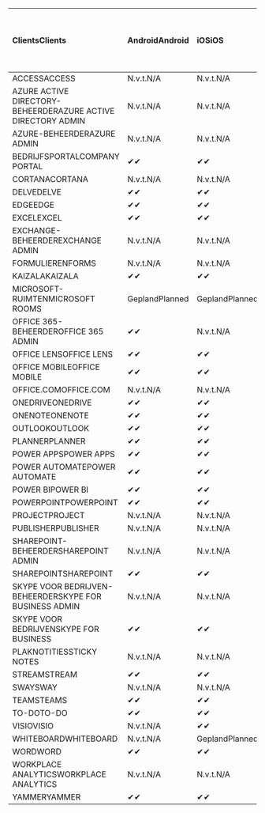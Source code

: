 <!-- This file is generated automatically. Changes made to this file will be overwritten.-->
|<span data-ttu-id="94d45-101">Clients</span><span class="sxs-lookup"><span data-stu-id="94d45-101">Clients</span></span>|<span data-ttu-id="94d45-102">Android</span><span class="sxs-lookup"><span data-stu-id="94d45-102">Android</span></span>|<span data-ttu-id="94d45-103">iOS</span><span class="sxs-lookup"><span data-stu-id="94d45-103">iOS</span></span>|<span data-ttu-id="94d45-104">Mac</span><span class="sxs-lookup"><span data-stu-id="94d45-104">Mac</span></span>|<span data-ttu-id="94d45-105">Windows 10</span><span class="sxs-lookup"><span data-stu-id="94d45-105">Windows 10</span></span><br><span data-ttu-id="94d45-106">Bureaublad</span><span class="sxs-lookup"><span data-stu-id="94d45-106">Desktop</span></span>|<span data-ttu-id="94d45-107">Windows 10</span><span class="sxs-lookup"><span data-stu-id="94d45-107">Windows 10</span></span><br><span data-ttu-id="94d45-108">Moderne apps</span><span class="sxs-lookup"><span data-stu-id="94d45-108">Modern Apps</span></span>|
|:-|:-|:-|:-|:-|:-|
|<span data-ttu-id="94d45-109">ACCESS</span><span class="sxs-lookup"><span data-stu-id="94d45-109">ACCESS</span></span>|<span data-ttu-id="94d45-110">N.v.t.</span><span class="sxs-lookup"><span data-stu-id="94d45-110">N/A</span></span>|<span data-ttu-id="94d45-111">N.v.t.</span><span class="sxs-lookup"><span data-stu-id="94d45-111">N/A</span></span>|<span data-ttu-id="94d45-112">N.v.t.</span><span class="sxs-lookup"><span data-stu-id="94d45-112">N/A</span></span>|<span data-ttu-id="94d45-113">✔</span><span class="sxs-lookup"><span data-stu-id="94d45-113">✔</span></span>|<span data-ttu-id="94d45-114">N.v.t.</span><span class="sxs-lookup"><span data-stu-id="94d45-114">N/A</span></span>|
|<span data-ttu-id="94d45-115">AZURE ACTIVE DIRECTORY-BEHEERDER</span><span class="sxs-lookup"><span data-stu-id="94d45-115">AZURE ACTIVE DIRECTORY ADMIN</span></span>|<span data-ttu-id="94d45-116">N.v.t.</span><span class="sxs-lookup"><span data-stu-id="94d45-116">N/A</span></span>|<span data-ttu-id="94d45-117">N.v.t.</span><span class="sxs-lookup"><span data-stu-id="94d45-117">N/A</span></span>|<span data-ttu-id="94d45-118">N.v.t.</span><span class="sxs-lookup"><span data-stu-id="94d45-118">N/A</span></span>|<span data-ttu-id="94d45-119">✔</span><span class="sxs-lookup"><span data-stu-id="94d45-119">✔</span></span>|<span data-ttu-id="94d45-120">N.v.t.</span><span class="sxs-lookup"><span data-stu-id="94d45-120">N/A</span></span>|
|<span data-ttu-id="94d45-121">AZURE-BEHEERDER</span><span class="sxs-lookup"><span data-stu-id="94d45-121">AZURE ADMIN</span></span>|<span data-ttu-id="94d45-122">N.v.t.</span><span class="sxs-lookup"><span data-stu-id="94d45-122">N/A</span></span>|<span data-ttu-id="94d45-123">N.v.t.</span><span class="sxs-lookup"><span data-stu-id="94d45-123">N/A</span></span>|<span data-ttu-id="94d45-124">N.v.t.</span><span class="sxs-lookup"><span data-stu-id="94d45-124">N/A</span></span>|<span data-ttu-id="94d45-125">N.v.t.</span><span class="sxs-lookup"><span data-stu-id="94d45-125">N/A</span></span>|<span data-ttu-id="94d45-126">N.v.t.</span><span class="sxs-lookup"><span data-stu-id="94d45-126">N/A</span></span>|
|<span data-ttu-id="94d45-127">BEDRIJFSPORTAL</span><span class="sxs-lookup"><span data-stu-id="94d45-127">COMPANY PORTAL</span></span>|<span data-ttu-id="94d45-128">✔</span><span class="sxs-lookup"><span data-stu-id="94d45-128">✔</span></span>|<span data-ttu-id="94d45-129">✔</span><span class="sxs-lookup"><span data-stu-id="94d45-129">✔</span></span>|<span data-ttu-id="94d45-130">✔</span><span class="sxs-lookup"><span data-stu-id="94d45-130">✔</span></span>|<span data-ttu-id="94d45-131">N.v.t.</span><span class="sxs-lookup"><span data-stu-id="94d45-131">N/A</span></span>|<span data-ttu-id="94d45-132">✔</span><span class="sxs-lookup"><span data-stu-id="94d45-132">✔</span></span>|
|<span data-ttu-id="94d45-133">CORTANA</span><span class="sxs-lookup"><span data-stu-id="94d45-133">CORTANA</span></span>|<span data-ttu-id="94d45-134">N.v.t.</span><span class="sxs-lookup"><span data-stu-id="94d45-134">N/A</span></span>|<span data-ttu-id="94d45-135">N.v.t.</span><span class="sxs-lookup"><span data-stu-id="94d45-135">N/A</span></span>|<span data-ttu-id="94d45-136">N.v.t.</span><span class="sxs-lookup"><span data-stu-id="94d45-136">N/A</span></span>|<span data-ttu-id="94d45-137">N.v.t.</span><span class="sxs-lookup"><span data-stu-id="94d45-137">N/A</span></span>|<span data-ttu-id="94d45-138">✔</span><span class="sxs-lookup"><span data-stu-id="94d45-138">✔</span></span>|
|<span data-ttu-id="94d45-139">DELVE</span><span class="sxs-lookup"><span data-stu-id="94d45-139">DELVE</span></span>|<span data-ttu-id="94d45-140">✔</span><span class="sxs-lookup"><span data-stu-id="94d45-140">✔</span></span>|<span data-ttu-id="94d45-141">✔</span><span class="sxs-lookup"><span data-stu-id="94d45-141">✔</span></span>|<span data-ttu-id="94d45-142">N.v.t.</span><span class="sxs-lookup"><span data-stu-id="94d45-142">N/A</span></span>|<span data-ttu-id="94d45-143">N.v.t.</span><span class="sxs-lookup"><span data-stu-id="94d45-143">N/A</span></span>|<span data-ttu-id="94d45-144">N.v.t.</span><span class="sxs-lookup"><span data-stu-id="94d45-144">N/A</span></span>|
|<span data-ttu-id="94d45-145">EDGE</span><span class="sxs-lookup"><span data-stu-id="94d45-145">EDGE</span></span>|<span data-ttu-id="94d45-146">✔</span><span class="sxs-lookup"><span data-stu-id="94d45-146">✔</span></span>|<span data-ttu-id="94d45-147">✔</span><span class="sxs-lookup"><span data-stu-id="94d45-147">✔</span></span>|<span data-ttu-id="94d45-148">N.v.t.</span><span class="sxs-lookup"><span data-stu-id="94d45-148">N/A</span></span>|<span data-ttu-id="94d45-149">✔</span><span class="sxs-lookup"><span data-stu-id="94d45-149">✔</span></span>|<span data-ttu-id="94d45-150">N.v.t.</span><span class="sxs-lookup"><span data-stu-id="94d45-150">N/A</span></span>|
|<span data-ttu-id="94d45-151">EXCEL</span><span class="sxs-lookup"><span data-stu-id="94d45-151">EXCEL</span></span>|<span data-ttu-id="94d45-152">✔</span><span class="sxs-lookup"><span data-stu-id="94d45-152">✔</span></span>|<span data-ttu-id="94d45-153">✔</span><span class="sxs-lookup"><span data-stu-id="94d45-153">✔</span></span>|<span data-ttu-id="94d45-154">✔</span><span class="sxs-lookup"><span data-stu-id="94d45-154">✔</span></span>|<span data-ttu-id="94d45-155">✔</span><span class="sxs-lookup"><span data-stu-id="94d45-155">✔</span></span>|<span data-ttu-id="94d45-156">✔</span><span class="sxs-lookup"><span data-stu-id="94d45-156">✔</span></span>|
|<span data-ttu-id="94d45-157">EXCHANGE-BEHEERDER</span><span class="sxs-lookup"><span data-stu-id="94d45-157">EXCHANGE ADMIN</span></span>|<span data-ttu-id="94d45-158">N.v.t.</span><span class="sxs-lookup"><span data-stu-id="94d45-158">N/A</span></span>|<span data-ttu-id="94d45-159">N.v.t.</span><span class="sxs-lookup"><span data-stu-id="94d45-159">N/A</span></span>|<span data-ttu-id="94d45-160">N.v.t.</span><span class="sxs-lookup"><span data-stu-id="94d45-160">N/A</span></span>|<span data-ttu-id="94d45-161">✔</span><span class="sxs-lookup"><span data-stu-id="94d45-161">✔</span></span>|<span data-ttu-id="94d45-162">N.v.t.</span><span class="sxs-lookup"><span data-stu-id="94d45-162">N/A</span></span>|
|<span data-ttu-id="94d45-163">FORMULIEREN</span><span class="sxs-lookup"><span data-stu-id="94d45-163">FORMS</span></span>|<span data-ttu-id="94d45-164">N.v.t.</span><span class="sxs-lookup"><span data-stu-id="94d45-164">N/A</span></span>|<span data-ttu-id="94d45-165">N.v.t.</span><span class="sxs-lookup"><span data-stu-id="94d45-165">N/A</span></span>|<span data-ttu-id="94d45-166">N.v.t.</span><span class="sxs-lookup"><span data-stu-id="94d45-166">N/A</span></span>|<span data-ttu-id="94d45-167">N.v.t.</span><span class="sxs-lookup"><span data-stu-id="94d45-167">N/A</span></span>|<span data-ttu-id="94d45-168">N.v.t.</span><span class="sxs-lookup"><span data-stu-id="94d45-168">N/A</span></span>|
|<span data-ttu-id="94d45-169">KAIZALA</span><span class="sxs-lookup"><span data-stu-id="94d45-169">KAIZALA</span></span>|<span data-ttu-id="94d45-170">✔</span><span class="sxs-lookup"><span data-stu-id="94d45-170">✔</span></span>|<span data-ttu-id="94d45-171">✔</span><span class="sxs-lookup"><span data-stu-id="94d45-171">✔</span></span>|<span data-ttu-id="94d45-172">N.v.t.</span><span class="sxs-lookup"><span data-stu-id="94d45-172">N/A</span></span>|<span data-ttu-id="94d45-173">N.v.t.</span><span class="sxs-lookup"><span data-stu-id="94d45-173">N/A</span></span>|<span data-ttu-id="94d45-174">N.v.t.</span><span class="sxs-lookup"><span data-stu-id="94d45-174">N/A</span></span>|
|<span data-ttu-id="94d45-175">MICROSOFT-RUIMTEN</span><span class="sxs-lookup"><span data-stu-id="94d45-175">MICROSOFT ROOMS</span></span>|<span data-ttu-id="94d45-176">Gepland</span><span class="sxs-lookup"><span data-stu-id="94d45-176">Planned</span></span>|<span data-ttu-id="94d45-177">Gepland</span><span class="sxs-lookup"><span data-stu-id="94d45-177">Planned</span></span>|<span data-ttu-id="94d45-178">N.v.t.</span><span class="sxs-lookup"><span data-stu-id="94d45-178">N/A</span></span>|<span data-ttu-id="94d45-179">N.v.t.</span><span class="sxs-lookup"><span data-stu-id="94d45-179">N/A</span></span>|<span data-ttu-id="94d45-180">N.v.t.</span><span class="sxs-lookup"><span data-stu-id="94d45-180">N/A</span></span>|
|<span data-ttu-id="94d45-181">OFFICE 365-BEHEERDER</span><span class="sxs-lookup"><span data-stu-id="94d45-181">OFFICE 365 ADMIN</span></span>|<span data-ttu-id="94d45-182">✔</span><span class="sxs-lookup"><span data-stu-id="94d45-182">✔</span></span>|<span data-ttu-id="94d45-183">N.v.t.</span><span class="sxs-lookup"><span data-stu-id="94d45-183">N/A</span></span>|<span data-ttu-id="94d45-184">N.v.t.</span><span class="sxs-lookup"><span data-stu-id="94d45-184">N/A</span></span>|<span data-ttu-id="94d45-185">N.v.t.</span><span class="sxs-lookup"><span data-stu-id="94d45-185">N/A</span></span>|<span data-ttu-id="94d45-186">N.v.t.</span><span class="sxs-lookup"><span data-stu-id="94d45-186">N/A</span></span>|
|<span data-ttu-id="94d45-187">OFFICE LENS</span><span class="sxs-lookup"><span data-stu-id="94d45-187">OFFICE LENS</span></span>|<span data-ttu-id="94d45-188">✔</span><span class="sxs-lookup"><span data-stu-id="94d45-188">✔</span></span>|<span data-ttu-id="94d45-189">✔</span><span class="sxs-lookup"><span data-stu-id="94d45-189">✔</span></span>|<span data-ttu-id="94d45-190">N.v.t.</span><span class="sxs-lookup"><span data-stu-id="94d45-190">N/A</span></span>|<span data-ttu-id="94d45-191">N.v.t.</span><span class="sxs-lookup"><span data-stu-id="94d45-191">N/A</span></span>|<span data-ttu-id="94d45-192">✔</span><span class="sxs-lookup"><span data-stu-id="94d45-192">✔</span></span>|
|<span data-ttu-id="94d45-193">OFFICE MOBILE</span><span class="sxs-lookup"><span data-stu-id="94d45-193">OFFICE MOBILE</span></span>|<span data-ttu-id="94d45-194">✔</span><span class="sxs-lookup"><span data-stu-id="94d45-194">✔</span></span>|<span data-ttu-id="94d45-195">✔</span><span class="sxs-lookup"><span data-stu-id="94d45-195">✔</span></span>|<span data-ttu-id="94d45-196">N.v.t.</span><span class="sxs-lookup"><span data-stu-id="94d45-196">N/A</span></span>|<span data-ttu-id="94d45-197">N.v.t.</span><span class="sxs-lookup"><span data-stu-id="94d45-197">N/A</span></span>|<span data-ttu-id="94d45-198">N.v.t.</span><span class="sxs-lookup"><span data-stu-id="94d45-198">N/A</span></span>|
|<span data-ttu-id="94d45-199">OFFICE.COM</span><span class="sxs-lookup"><span data-stu-id="94d45-199">OFFICE.COM</span></span>|<span data-ttu-id="94d45-200">N.v.t.</span><span class="sxs-lookup"><span data-stu-id="94d45-200">N/A</span></span>|<span data-ttu-id="94d45-201">N.v.t.</span><span class="sxs-lookup"><span data-stu-id="94d45-201">N/A</span></span>|<span data-ttu-id="94d45-202">N.v.t.</span><span class="sxs-lookup"><span data-stu-id="94d45-202">N/A</span></span>|<span data-ttu-id="94d45-203">N.v.t.</span><span class="sxs-lookup"><span data-stu-id="94d45-203">N/A</span></span>|<span data-ttu-id="94d45-204">✔</span><span class="sxs-lookup"><span data-stu-id="94d45-204">✔</span></span>|
|<span data-ttu-id="94d45-205">ONEDRIVE</span><span class="sxs-lookup"><span data-stu-id="94d45-205">ONEDRIVE</span></span>|<span data-ttu-id="94d45-206">✔</span><span class="sxs-lookup"><span data-stu-id="94d45-206">✔</span></span>|<span data-ttu-id="94d45-207">✔</span><span class="sxs-lookup"><span data-stu-id="94d45-207">✔</span></span>|<span data-ttu-id="94d45-208">✔</span><span class="sxs-lookup"><span data-stu-id="94d45-208">✔</span></span>|<span data-ttu-id="94d45-209">✔</span><span class="sxs-lookup"><span data-stu-id="94d45-209">✔</span></span>|<span data-ttu-id="94d45-210">✔</span><span class="sxs-lookup"><span data-stu-id="94d45-210">✔</span></span>|
|<span data-ttu-id="94d45-211">ONENOTE</span><span class="sxs-lookup"><span data-stu-id="94d45-211">ONENOTE</span></span>|<span data-ttu-id="94d45-212">✔</span><span class="sxs-lookup"><span data-stu-id="94d45-212">✔</span></span>|<span data-ttu-id="94d45-213">✔</span><span class="sxs-lookup"><span data-stu-id="94d45-213">✔</span></span>|<span data-ttu-id="94d45-214">✔</span><span class="sxs-lookup"><span data-stu-id="94d45-214">✔</span></span>|<span data-ttu-id="94d45-215">✔</span><span class="sxs-lookup"><span data-stu-id="94d45-215">✔</span></span>|<span data-ttu-id="94d45-216">✔</span><span class="sxs-lookup"><span data-stu-id="94d45-216">✔</span></span>|
|<span data-ttu-id="94d45-217">OUTLOOK</span><span class="sxs-lookup"><span data-stu-id="94d45-217">OUTLOOK</span></span>|<span data-ttu-id="94d45-218">✔</span><span class="sxs-lookup"><span data-stu-id="94d45-218">✔</span></span>|<span data-ttu-id="94d45-219">✔</span><span class="sxs-lookup"><span data-stu-id="94d45-219">✔</span></span>|<span data-ttu-id="94d45-220">✔</span><span class="sxs-lookup"><span data-stu-id="94d45-220">✔</span></span>|<span data-ttu-id="94d45-221">✔</span><span class="sxs-lookup"><span data-stu-id="94d45-221">✔</span></span>|<span data-ttu-id="94d45-222">✔</span><span class="sxs-lookup"><span data-stu-id="94d45-222">✔</span></span>|
|<span data-ttu-id="94d45-223">PLANNER</span><span class="sxs-lookup"><span data-stu-id="94d45-223">PLANNER</span></span>|<span data-ttu-id="94d45-224">✔</span><span class="sxs-lookup"><span data-stu-id="94d45-224">✔</span></span>|<span data-ttu-id="94d45-225">✔</span><span class="sxs-lookup"><span data-stu-id="94d45-225">✔</span></span>|<span data-ttu-id="94d45-226">N.v.t.</span><span class="sxs-lookup"><span data-stu-id="94d45-226">N/A</span></span>|<span data-ttu-id="94d45-227">N.v.t.</span><span class="sxs-lookup"><span data-stu-id="94d45-227">N/A</span></span>|<span data-ttu-id="94d45-228">N.v.t.</span><span class="sxs-lookup"><span data-stu-id="94d45-228">N/A</span></span>|
|<span data-ttu-id="94d45-229">POWER APPS</span><span class="sxs-lookup"><span data-stu-id="94d45-229">POWER APPS</span></span>|<span data-ttu-id="94d45-230">✔</span><span class="sxs-lookup"><span data-stu-id="94d45-230">✔</span></span>|<span data-ttu-id="94d45-231">✔</span><span class="sxs-lookup"><span data-stu-id="94d45-231">✔</span></span>|<span data-ttu-id="94d45-232">N.v.t.</span><span class="sxs-lookup"><span data-stu-id="94d45-232">N/A</span></span>|<span data-ttu-id="94d45-233">N.v.t.</span><span class="sxs-lookup"><span data-stu-id="94d45-233">N/A</span></span>|<span data-ttu-id="94d45-234">✔</span><span class="sxs-lookup"><span data-stu-id="94d45-234">✔</span></span>|
|<span data-ttu-id="94d45-235">POWER AUTOMATE</span><span class="sxs-lookup"><span data-stu-id="94d45-235">POWER AUTOMATE</span></span>|<span data-ttu-id="94d45-236">✔</span><span class="sxs-lookup"><span data-stu-id="94d45-236">✔</span></span>|<span data-ttu-id="94d45-237">✔</span><span class="sxs-lookup"><span data-stu-id="94d45-237">✔</span></span>|<span data-ttu-id="94d45-238">N.v.t.</span><span class="sxs-lookup"><span data-stu-id="94d45-238">N/A</span></span>|<span data-ttu-id="94d45-239">N.v.t.</span><span class="sxs-lookup"><span data-stu-id="94d45-239">N/A</span></span>|<span data-ttu-id="94d45-240">N.v.t.</span><span class="sxs-lookup"><span data-stu-id="94d45-240">N/A</span></span>|
|<span data-ttu-id="94d45-241">POWER BI</span><span class="sxs-lookup"><span data-stu-id="94d45-241">POWER BI</span></span>|<span data-ttu-id="94d45-242">✔</span><span class="sxs-lookup"><span data-stu-id="94d45-242">✔</span></span>|<span data-ttu-id="94d45-243">✔</span><span class="sxs-lookup"><span data-stu-id="94d45-243">✔</span></span>|<span data-ttu-id="94d45-244">N.v.t.</span><span class="sxs-lookup"><span data-stu-id="94d45-244">N/A</span></span>|<span data-ttu-id="94d45-245">✔</span><span class="sxs-lookup"><span data-stu-id="94d45-245">✔</span></span>|<span data-ttu-id="94d45-246">✔</span><span class="sxs-lookup"><span data-stu-id="94d45-246">✔</span></span>|
|<span data-ttu-id="94d45-247">POWERPOINT</span><span class="sxs-lookup"><span data-stu-id="94d45-247">POWERPOINT</span></span>|<span data-ttu-id="94d45-248">✔</span><span class="sxs-lookup"><span data-stu-id="94d45-248">✔</span></span>|<span data-ttu-id="94d45-249">✔</span><span class="sxs-lookup"><span data-stu-id="94d45-249">✔</span></span>|<span data-ttu-id="94d45-250">✔</span><span class="sxs-lookup"><span data-stu-id="94d45-250">✔</span></span>|<span data-ttu-id="94d45-251">✔</span><span class="sxs-lookup"><span data-stu-id="94d45-251">✔</span></span>|<span data-ttu-id="94d45-252">✔</span><span class="sxs-lookup"><span data-stu-id="94d45-252">✔</span></span>|
|<span data-ttu-id="94d45-253">PROJECT</span><span class="sxs-lookup"><span data-stu-id="94d45-253">PROJECT</span></span>|<span data-ttu-id="94d45-254">N.v.t.</span><span class="sxs-lookup"><span data-stu-id="94d45-254">N/A</span></span>|<span data-ttu-id="94d45-255">N.v.t.</span><span class="sxs-lookup"><span data-stu-id="94d45-255">N/A</span></span>|<span data-ttu-id="94d45-256">N.v.t.</span><span class="sxs-lookup"><span data-stu-id="94d45-256">N/A</span></span>|<span data-ttu-id="94d45-257">✔</span><span class="sxs-lookup"><span data-stu-id="94d45-257">✔</span></span>|<span data-ttu-id="94d45-258">N.v.t.</span><span class="sxs-lookup"><span data-stu-id="94d45-258">N/A</span></span>|
|<span data-ttu-id="94d45-259">PUBLISHER</span><span class="sxs-lookup"><span data-stu-id="94d45-259">PUBLISHER</span></span>|<span data-ttu-id="94d45-260">N.v.t.</span><span class="sxs-lookup"><span data-stu-id="94d45-260">N/A</span></span>|<span data-ttu-id="94d45-261">N.v.t.</span><span class="sxs-lookup"><span data-stu-id="94d45-261">N/A</span></span>|<span data-ttu-id="94d45-262">N.v.t.</span><span class="sxs-lookup"><span data-stu-id="94d45-262">N/A</span></span>|<span data-ttu-id="94d45-263">✔</span><span class="sxs-lookup"><span data-stu-id="94d45-263">✔</span></span>|<span data-ttu-id="94d45-264">N.v.t.</span><span class="sxs-lookup"><span data-stu-id="94d45-264">N/A</span></span>|
|<span data-ttu-id="94d45-265">SHAREPOINT-BEHEERDER</span><span class="sxs-lookup"><span data-stu-id="94d45-265">SHAREPOINT ADMIN</span></span>|<span data-ttu-id="94d45-266">N.v.t.</span><span class="sxs-lookup"><span data-stu-id="94d45-266">N/A</span></span>|<span data-ttu-id="94d45-267">N.v.t.</span><span class="sxs-lookup"><span data-stu-id="94d45-267">N/A</span></span>|<span data-ttu-id="94d45-268">N.v.t.</span><span class="sxs-lookup"><span data-stu-id="94d45-268">N/A</span></span>|<span data-ttu-id="94d45-269">✔</span><span class="sxs-lookup"><span data-stu-id="94d45-269">✔</span></span>|<span data-ttu-id="94d45-270">N.v.t.</span><span class="sxs-lookup"><span data-stu-id="94d45-270">N/A</span></span>|
|<span data-ttu-id="94d45-271">SHAREPOINT</span><span class="sxs-lookup"><span data-stu-id="94d45-271">SHAREPOINT</span></span>|<span data-ttu-id="94d45-272">✔</span><span class="sxs-lookup"><span data-stu-id="94d45-272">✔</span></span>|<span data-ttu-id="94d45-273">✔</span><span class="sxs-lookup"><span data-stu-id="94d45-273">✔</span></span>|<span data-ttu-id="94d45-274">N.v.t.</span><span class="sxs-lookup"><span data-stu-id="94d45-274">N/A</span></span>|<span data-ttu-id="94d45-275">N.v.t.</span><span class="sxs-lookup"><span data-stu-id="94d45-275">N/A</span></span>|<span data-ttu-id="94d45-276">N.v.t.</span><span class="sxs-lookup"><span data-stu-id="94d45-276">N/A</span></span>|
|<span data-ttu-id="94d45-277">SKYPE VOOR BEDRIJVEN-BEHEERDER</span><span class="sxs-lookup"><span data-stu-id="94d45-277">SKYPE FOR BUSINESS ADMIN</span></span>|<span data-ttu-id="94d45-278">N.v.t.</span><span class="sxs-lookup"><span data-stu-id="94d45-278">N/A</span></span>|<span data-ttu-id="94d45-279">N.v.t.</span><span class="sxs-lookup"><span data-stu-id="94d45-279">N/A</span></span>|<span data-ttu-id="94d45-280">N.v.t.</span><span class="sxs-lookup"><span data-stu-id="94d45-280">N/A</span></span>|<span data-ttu-id="94d45-281">✔</span><span class="sxs-lookup"><span data-stu-id="94d45-281">✔</span></span>|<span data-ttu-id="94d45-282">N.v.t.</span><span class="sxs-lookup"><span data-stu-id="94d45-282">N/A</span></span>|
|<span data-ttu-id="94d45-283">SKYPE VOOR BEDRIJVEN</span><span class="sxs-lookup"><span data-stu-id="94d45-283">SKYPE FOR BUSINESS</span></span>|<span data-ttu-id="94d45-284">✔</span><span class="sxs-lookup"><span data-stu-id="94d45-284">✔</span></span>|<span data-ttu-id="94d45-285">✔</span><span class="sxs-lookup"><span data-stu-id="94d45-285">✔</span></span>|<span data-ttu-id="94d45-286">✔</span><span class="sxs-lookup"><span data-stu-id="94d45-286">✔</span></span>|<span data-ttu-id="94d45-287">✔</span><span class="sxs-lookup"><span data-stu-id="94d45-287">✔</span></span>|<span data-ttu-id="94d45-288">N.v.t.</span><span class="sxs-lookup"><span data-stu-id="94d45-288">N/A</span></span>|
|<span data-ttu-id="94d45-289">PLAKNOTITIES</span><span class="sxs-lookup"><span data-stu-id="94d45-289">STICKY NOTES</span></span>|<span data-ttu-id="94d45-290">N.v.t.</span><span class="sxs-lookup"><span data-stu-id="94d45-290">N/A</span></span>|<span data-ttu-id="94d45-291">N.v.t.</span><span class="sxs-lookup"><span data-stu-id="94d45-291">N/A</span></span>|<span data-ttu-id="94d45-292">N.v.t.</span><span class="sxs-lookup"><span data-stu-id="94d45-292">N/A</span></span>|<span data-ttu-id="94d45-293">N.v.t.</span><span class="sxs-lookup"><span data-stu-id="94d45-293">N/A</span></span>|<span data-ttu-id="94d45-294">✔</span><span class="sxs-lookup"><span data-stu-id="94d45-294">✔</span></span>|
|<span data-ttu-id="94d45-295">STREAM</span><span class="sxs-lookup"><span data-stu-id="94d45-295">STREAM</span></span>|<span data-ttu-id="94d45-296">✔</span><span class="sxs-lookup"><span data-stu-id="94d45-296">✔</span></span>|<span data-ttu-id="94d45-297">✔</span><span class="sxs-lookup"><span data-stu-id="94d45-297">✔</span></span>|<span data-ttu-id="94d45-298">N.v.t.</span><span class="sxs-lookup"><span data-stu-id="94d45-298">N/A</span></span>|<span data-ttu-id="94d45-299">N.v.t.</span><span class="sxs-lookup"><span data-stu-id="94d45-299">N/A</span></span>|<span data-ttu-id="94d45-300">N.v.t.</span><span class="sxs-lookup"><span data-stu-id="94d45-300">N/A</span></span>|
|<span data-ttu-id="94d45-301">SWAY</span><span class="sxs-lookup"><span data-stu-id="94d45-301">SWAY</span></span>|<span data-ttu-id="94d45-302">N.v.t.</span><span class="sxs-lookup"><span data-stu-id="94d45-302">N/A</span></span>|<span data-ttu-id="94d45-303">N.v.t.</span><span class="sxs-lookup"><span data-stu-id="94d45-303">N/A</span></span>|<span data-ttu-id="94d45-304">N.v.t.</span><span class="sxs-lookup"><span data-stu-id="94d45-304">N/A</span></span>|<span data-ttu-id="94d45-305">N.v.t.</span><span class="sxs-lookup"><span data-stu-id="94d45-305">N/A</span></span>|<span data-ttu-id="94d45-306">✔</span><span class="sxs-lookup"><span data-stu-id="94d45-306">✔</span></span>|
|<span data-ttu-id="94d45-307">TEAMS</span><span class="sxs-lookup"><span data-stu-id="94d45-307">TEAMS</span></span>|<span data-ttu-id="94d45-308">✔</span><span class="sxs-lookup"><span data-stu-id="94d45-308">✔</span></span>|<span data-ttu-id="94d45-309">✔</span><span class="sxs-lookup"><span data-stu-id="94d45-309">✔</span></span>|<span data-ttu-id="94d45-310">✔</span><span class="sxs-lookup"><span data-stu-id="94d45-310">✔</span></span>|<span data-ttu-id="94d45-311">Gepland</span><span class="sxs-lookup"><span data-stu-id="94d45-311">Planned</span></span>|<span data-ttu-id="94d45-312">N.v.t.</span><span class="sxs-lookup"><span data-stu-id="94d45-312">N/A</span></span>|
|<span data-ttu-id="94d45-313">TO-DO</span><span class="sxs-lookup"><span data-stu-id="94d45-313">TO-DO</span></span>|<span data-ttu-id="94d45-314">✔</span><span class="sxs-lookup"><span data-stu-id="94d45-314">✔</span></span>|<span data-ttu-id="94d45-315">✔</span><span class="sxs-lookup"><span data-stu-id="94d45-315">✔</span></span>|<span data-ttu-id="94d45-316">✔</span><span class="sxs-lookup"><span data-stu-id="94d45-316">✔</span></span>|<span data-ttu-id="94d45-317">N.v.t.</span><span class="sxs-lookup"><span data-stu-id="94d45-317">N/A</span></span>|<span data-ttu-id="94d45-318">✔</span><span class="sxs-lookup"><span data-stu-id="94d45-318">✔</span></span>|
|<span data-ttu-id="94d45-319">VISIO</span><span class="sxs-lookup"><span data-stu-id="94d45-319">VISIO</span></span>|<span data-ttu-id="94d45-320">N.v.t.</span><span class="sxs-lookup"><span data-stu-id="94d45-320">N/A</span></span>|<span data-ttu-id="94d45-321">✔</span><span class="sxs-lookup"><span data-stu-id="94d45-321">✔</span></span>|<span data-ttu-id="94d45-322">N.v.t.</span><span class="sxs-lookup"><span data-stu-id="94d45-322">N/A</span></span>|<span data-ttu-id="94d45-323">✔</span><span class="sxs-lookup"><span data-stu-id="94d45-323">✔</span></span>|<span data-ttu-id="94d45-324">N.v.t.</span><span class="sxs-lookup"><span data-stu-id="94d45-324">N/A</span></span>|
|<span data-ttu-id="94d45-325">WHITEBOARD</span><span class="sxs-lookup"><span data-stu-id="94d45-325">WHITEBOARD</span></span>|<span data-ttu-id="94d45-326">N.v.t.</span><span class="sxs-lookup"><span data-stu-id="94d45-326">N/A</span></span>|<span data-ttu-id="94d45-327">Gepland</span><span class="sxs-lookup"><span data-stu-id="94d45-327">Planned</span></span>|<span data-ttu-id="94d45-328">N.v.t.</span><span class="sxs-lookup"><span data-stu-id="94d45-328">N/A</span></span>|<span data-ttu-id="94d45-329">N.v.t.</span><span class="sxs-lookup"><span data-stu-id="94d45-329">N/A</span></span>|<span data-ttu-id="94d45-330">✔</span><span class="sxs-lookup"><span data-stu-id="94d45-330">✔</span></span>|
|<span data-ttu-id="94d45-331">WORD</span><span class="sxs-lookup"><span data-stu-id="94d45-331">WORD</span></span>|<span data-ttu-id="94d45-332">✔</span><span class="sxs-lookup"><span data-stu-id="94d45-332">✔</span></span>|<span data-ttu-id="94d45-333">✔</span><span class="sxs-lookup"><span data-stu-id="94d45-333">✔</span></span>|<span data-ttu-id="94d45-334">✔</span><span class="sxs-lookup"><span data-stu-id="94d45-334">✔</span></span>|<span data-ttu-id="94d45-335">✔</span><span class="sxs-lookup"><span data-stu-id="94d45-335">✔</span></span>|<span data-ttu-id="94d45-336">✔</span><span class="sxs-lookup"><span data-stu-id="94d45-336">✔</span></span>|
|<span data-ttu-id="94d45-337">WORKPLACE ANALYTICS</span><span class="sxs-lookup"><span data-stu-id="94d45-337">WORKPLACE ANALYTICS</span></span>|<span data-ttu-id="94d45-338">N.v.t.</span><span class="sxs-lookup"><span data-stu-id="94d45-338">N/A</span></span>|<span data-ttu-id="94d45-339">N.v.t.</span><span class="sxs-lookup"><span data-stu-id="94d45-339">N/A</span></span>|<span data-ttu-id="94d45-340">N.v.t.</span><span class="sxs-lookup"><span data-stu-id="94d45-340">N/A</span></span>|<span data-ttu-id="94d45-341">N.v.t.</span><span class="sxs-lookup"><span data-stu-id="94d45-341">N/A</span></span>|<span data-ttu-id="94d45-342">N.v.t.</span><span class="sxs-lookup"><span data-stu-id="94d45-342">N/A</span></span>|
|<span data-ttu-id="94d45-343">YAMMER</span><span class="sxs-lookup"><span data-stu-id="94d45-343">YAMMER</span></span>|<span data-ttu-id="94d45-344">✔</span><span class="sxs-lookup"><span data-stu-id="94d45-344">✔</span></span>|<span data-ttu-id="94d45-345">✔</span><span class="sxs-lookup"><span data-stu-id="94d45-345">✔</span></span>|<span data-ttu-id="94d45-346">Gepland</span><span class="sxs-lookup"><span data-stu-id="94d45-346">Planned</span></span>|<span data-ttu-id="94d45-347">Gepland</span><span class="sxs-lookup"><span data-stu-id="94d45-347">Planned</span></span>|<span data-ttu-id="94d45-348">N.v.t.</span><span class="sxs-lookup"><span data-stu-id="94d45-348">N/A</span></span>|
